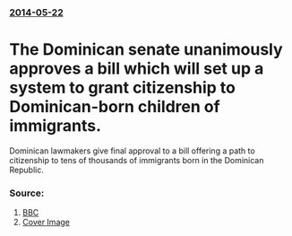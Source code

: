 ### [2014-05-22](/news/2014/05/22/index.md)

# The Dominican senate unanimously approves a bill which will set up a system to grant citizenship to Dominican-born children of immigrants. 

Dominican lawmakers give final approval to a bill offering a path to citizenship to tens of thousands of immigrants born in the Dominican Republic.


### Source:

1. [BBC](http://www.bbc.com/news/world-latin-america-27514955)
1. [Cover Image](http://ichef.bbci.co.uk/news/1024/media/images/75022000/jpg/_75022171_75022048.jpg)
